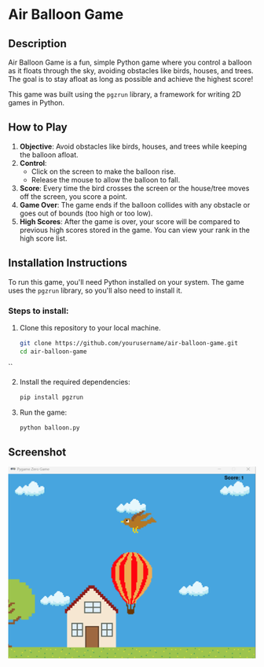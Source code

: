 # Air Balloon Game

## Description

Air Balloon Game is a fun, simple Python game where you control a balloon as it floats through the sky, avoiding obstacles like birds, houses, and trees. The goal is to stay afloat as long as possible and achieve the highest score!

This game was built using the `pgzrun` library, a framework for writing 2D games in Python.

## How to Play

1. **Objective**: Avoid obstacles like birds, houses, and trees while keeping the balloon afloat.
2. **Control**: 
   - Click on the screen to make the balloon rise.
   - Release the mouse to allow the balloon to fall.
3. **Score**: Every time the bird crosses the screen or the house/tree moves off the screen, you score a point.
4. **Game Over**: The game ends if the balloon collides with any obstacle or goes out of bounds (too high or too low).
5. **High Scores**: After the game is over, your score will be compared to previous high scores stored in the game. You can view your rank in the high score list.

## Installation Instructions

To run this game, you'll need Python installed on your system. The game uses the `pgzrun` library, so you'll also need to install it.

### Steps to install:

1. Clone this repository to your local machine.
   
   ```bash
   git clone https://github.com/yourusername/air-balloon-game.git
   cd air-balloon-game
``

2. Install the required dependencies:

   ```bash
   pip install pgzrun
   ```

3. Run the game:

   ```bash
   python balloon.py
   ```

## Screenshot

![Screenshot of the game](images/Screenshot1.png)

